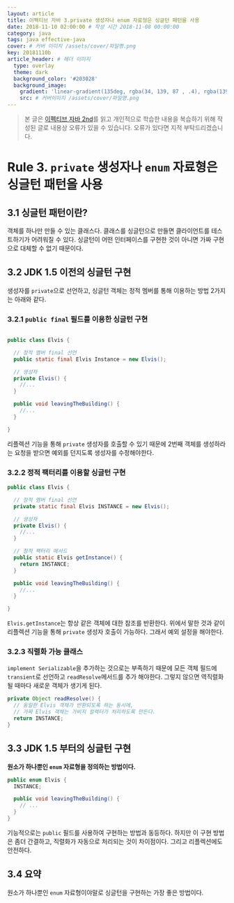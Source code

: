 ```yaml
---
layout: article
title: 이펙티브 자바 3.private 생성자나 enum 자료형은 싱글턴 패턴을 사용
date: 2018-11-10 02:00:00 # 작성 시간 2018-11-08 00:00:00
category: java
tags: java effective-java
cover: # 커버 이미지 /assets/cover/파일명.png
key: 20181110b
article_header: # 헤더 이미지
  type: overlay
  theme: dark
  background_color: '#203028'
  background_image:
    gradient: 'linear-gradient(135deg, rgba(34, 139, 87 , .4), rgba(139, 34, 139, .4))'
    src: # 커버이미지 /assets/cover/파일명.png
---
```


<!--more-->

> 본 글은 [이펙티브 자바 2nd](https://book.naver.com/bookdb/book_detail.nhn?bid=8064518)를
읽고 개인적으로 학습한 내용을 복습하기 위해 작성된 글로 내용상 오류가 있을 수 있습니다.
오류가 있다면 지적 부탁드리겠습니다.

# Rule 3. `private` 생성자나 `enum` 자료형은 싱글턴 패턴을 사용

## 3.1 싱글턴 패턴이란?

객체를 하나만 만들 수 있는 클래스다. 클래스를 싱글턴으로 만들면 클라이언트를 테스트하기가
어려워질 수 있다. 싱글턴이 어떤 인터페이스를 구현한 것이 아니면 가짜 구현으로 대체할 수
없기 때문이다.

## 3.2 JDK 1.5 이전의 싱글턴 구현

생성자를 `private`으로 선언하고, 싱글턴 객체는 정적 멤버를 통해 이용하는 방법 2가지는
아래와 같다.

### 3.2.1 `public final` 필드를 이용한 싱글턴 구현

```java

public class Elvis {

  // 정적 멤버 final 선언
  public static final Elvis Instance = new Elvis();

  // 생성자
  private Elvis() {
    //...
  }

  public void leavingTheBuilding() {
    //...
  }

}
```

리플렉션 기능을 통해 `private` 생성자를 호출할 수 있기 때문에 2번째 객체를 생성하라는
요청을 받으면 예외를 던지도록 생성자를 수정해야한다.

### 3.2.2 정적 팩터리를 이용할 싱글턴 구현

```java
public class Elvis {

  // 정적 멤버 final 선언
  private static final Elvis INSTANCE = new Elvis();

  // 생성자
  private Elvis() {
    //...
  }

  // 정적 팩터리 메서드
  public static Elvis getInstance() {
    return INSTANCE;
  }

  public void leavingTheBuilding() {
    //...
  }

}
```

`Elvis.getInstance`는 항상 같은 객체에 대한 참조를 반환한다. 위에서 말한 것과 같이
리플렉션 기능을 통해 `private` 생성자 호출이 가능하다. 그래서 예외 설정을 해야한다.

### 3.2.3 직렬화 가능 클래스

`implement Serializable`을 추가하는 것으로는 부족하기 때문에 모든 객체 필드에 `transient`로
선언하고 `readResolve`메서드를 추가 해야한다. 그렇지 않으면 역직렬화될 때마다 새로운
객체가 생기게 된다.

```java
private Object readResolve() {
  // 동일한 Elvis 객체가 반환되도록 하는 동시에,
  // 가짜 Elvis 객체는 가비지 컬렉터가 처리하도록 만든다.
  return INSTANCE;
}
```

## 3.3 JDK 1.5 부터의 싱글턴 구현

**원소가 하나뿐인 `enum` 자료형을 정의하는 방법이다.**

```java
public enum Elvis {
  INSTANCE;

  public void leavingTheBuilding() {
    // ...
  }
}
```

기능적으로는 `public` 필드를 사용하여 구현하는 방법과 동등하다. 하지만 이 구현 방법은
좀더 간결하고, 직렬화가 자동으로 처리되는 것이 차이점이다. 그리고 리플렉션에도 안전하다.

## 3.4 요약

원소가 하나뿐인 `enum` 자료형이야말로 싱글턴을 구현하는 가장 좋은 방법이다.
